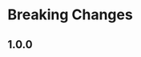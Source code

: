 # Breaking Changes

<!-- Add a header (##) with the version and list the breaking changes.-->

## 1.0.0
<!--
  - `Something` was removed.
  - `This` was renamed to `That`.
-->
